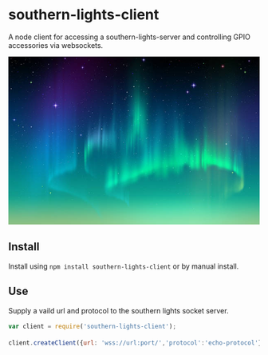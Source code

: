 # southern-lights-client
A node client for accessing a southern-lights-server and controlling GPIO accessories via websockets.

![southern-lights-client-logo](https://github.com/ianfoose/southern-lights-client/blob/master/southern-lights.jpg)

## Install

Install using ```npm install southern-lights-client``` or by manual install.

## Use

Supply a vaild url and protocol to the southern lights socket server.

```js
var client = require('southern-lights-client');

client.createClient({url: 'wss://url:port/','protocol':'echo-protocol'});
```
